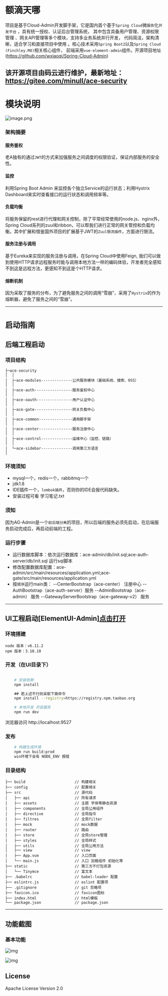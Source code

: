 # 额滴天哪
项目是基于Cloud-Admin开发脚手架，它是国内首个基于`Spring Cloud`微`服务`化`开发平台`
，具有统一授权、认证后台管理系统，
其中包含具备用户管理、资源权限管理
、网关API管理等多个模块，支持多业务系统并行开发，
代码简洁，架构清晰，适合学习和直接项目中使用
。核心技术采用`Spring Boot2`以及`Spring Cloud (Finchley.M8)`相关核心组件，
前端采用`vue-element-admin`组件。开源项目地址(https://github.com/wxiaoqi/Spring-Cloud-Admin)

## 该开源项目由码云进行维护，最新地址：https://gitee.com/minull/ace-security


# 模块说明
![image.png](http://upload-images.jianshu.io/upload_images/5700335-8d69f4e885a4ec85.png?imageMogr2/auto-orient/strip%7CimageView2/2/w/1240)

### 架构摘要
#### 服务鉴权
老A独有的通过`JWT`的方式来加强服务之间调度的权限验证，保证内部服务的安全性。

#### 监控
利用Spring Boot Admin 来监控各个独立Service的运行状态；利用Hystrix Dashboard来实时查看接口的运行状态和调用频率等。

#### 负载均衡
将服务保留的rest进行代理和网关控制，除了平常经常使用的node.js、nginx外，Spring Cloud系列的zuul和ribbon，可以帮我们进行正常的网关管控和负载均衡。其中扩展和借鉴国外项目的扩展基于JWT的`Zuul限流插件`，方面进行限流。

#### 服务注册与调用
基于Eureka来实现的服务注册与调用，在Spring Cloud中使用Feign, 我们可以做到使用HTTP请求远程服务时能与调用本地方法一样的编码体验，开发者完全感知不到这是远程方法，更感知不到这是个HTTP请求。

#### 熔断机制
因为采取了服务的分布，为了避免服务之间的调用“雪崩”，采用了`Hystrix`的作为熔断器，避免了服务之间的“雪崩”。

------

# `启动指南`

## 后端工程启动

### 项目结构
```
├─ace-security
│  │  
│  ├─ace-modules--------------公共服务模块（基础系统、搜索、OSS）
│  │ 
│  ├─ace-auth-----------------服务鉴权中心
│  │ 
│  ├─ace-oauth----------------用户认证中心
│  │ 
│  ├─ace-gate-----------------网关负载中心
│  │ 
│  ├─ace-common---------------通用脚手架
│  │ 
│  ├─ace-center---------------服务注册中心
│  │   
│  ├─ace-control--------------运维中心（监控、链路）
│  │
│  └─ace-sidebar--------------调用第三方语言
│
```

### 环境须知
- mysql一个，redis一个，rabbitmq一个 
- jdk1.8
- IDE插件一个，`lombok插件`，否则你的IDE会报代码缺失。
- 安装过程可看 学习笔记.txt

### 须知
因为AG-Admin是一个`前后端分离`的项目，所以后端的服务必须先启动，在后端服务启动完成后，再启动前端的工程。


### 运行步骤
- 运行数据库脚本：依次运行数据库：ace-admin/db/init.sql;ace-auth-server/db/init.sql  运行sql脚本
- 修改配置数据库配置：ace-admin/src/main/resources/application.yml;ace-gate/src/main/resources/application.yml  
- 按`顺序`运行main类：
--CenterBootstrap（ace-center）   注册中心
--AuthBootstrap（ace-auth-server）服务
--AdminBootstrap（ace-admin）     服务
--GatewayServerBootstrap（ace-gateway-v2） 服务

----

## UI工程启动[ElementUI-Admin][点击打开](https://github.com/gpxfeng/ElementUI-Admin)

### 环境搭建
```
node 版本：v6.11.2
npm 版本：3.10.10
```

### 开发（在UI目录下）

```bash
    
    # 安装依赖
    npm install

    ## 若上述不行则采取下面命令
    npm install --registry=https://registry.npm.taobao.org

    # 本地开发 开启服务
    npm run dev
```

浏览器访问 http://localhost:9527

### 发布
```bash
    # 构建生成环境
    npm run build:prod
    win环境下会有 NODE_ENV 报错
```

### 目录结构
```shell
├── build                      // 构建相关  
├── config                     // 配置相关
├── src                        // 源代码
│   ├── api                    // 所有请求
│   ├── assets                 // 主题 字体等静态资源
│   ├── components             // 全局公用组件
│   ├── directive              // 全局指令
│   ├── filtres                // 全局filter
│   ├── mock                   // mock数据
│   ├── router                 // 路由
│   ├── store                  // 全局store管理
│   ├── styles                 // 全局样式
│   ├── utils                  // 全局公用方法
│   ├── view                   // view
│   ├── App.vue                // 入口页面
│   └── main.js                // 入口 加载组件 初始化等
├── static                     // 第三方不打包资源
│   └── Tinymce                // 富文本
├── .babelrc                   // babel-loader 配置
├── eslintrc.js                // eslint 配置项
├── .gitignore                 // git 忽略项
├── favicon.ico                // favicon图标
├── index.html                 // html模板
└── package.json               // package.json

```
------------

## 功能截图
### 基本功能

![img](http://upload-images.jianshu.io/upload_images/5700335-002735d1727ec11b.jpg?imageMogr2/auto-orient/strip%7CimageView2/2/w/1240)

![img](http://upload-images.jianshu.io/upload_images/5700335-e5e56924aaeacf1e.jpg?imageMogr2/auto-orient/strip%7CimageView2/2/w/1240)




## License
Apache License Version 2.0

